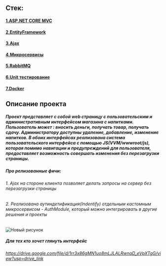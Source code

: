 ## Стек:
#### <ins>1.ASP.NET CORE MVC</ins>
#### <ins>2.EntityFramework</ins>
#### <ins>3.Ajax</ins>
#### <ins>4.Микросервисы</ins>
#### <ins>5.RabbitMQ</ins>
#### <ins>6.Unit тестирование</ins>
#### <ins>7.Docker</ins>

## Описание проекта
##### Проект представляет с собой web страницу с пользовательским и административным интерфейсом магазина с напитками. Пользователь может : вносить деньги, получать товар, получать сдачу. Администратору доступны удаление, добавление, изменение напитков. В обоих интерфейсах реализована система пользовательского интерфейса с помощью JS(VVM/wwwroot/js), которая помимо навигации и предупреждений для пользователя, предоставляет возможность совершать изменения без перезагрузки страницы. 

##### Про релизованные фичи:
###### 1. Ajax на стороне клиента позволяет делать запросы на сервер без перезагрузки страницы
###### 2. Реализована аутиндетификация(Indentify) отдельным кастомным микросервисом - AuthModule, который можно интегрировать в другие решения и проекты

![Новый рисунок](https://github.com/user-attachments/assets/d637917e-f5bc-48bf-b422-dac2e6a973e6)

##### Для тех кто хочет глянуть интерфейс 
###### https://drive.google.com/file/d/1rr3x86gMN1uo8mLJLALRwnaD_eVpXTgG/view?usp=drive_link

